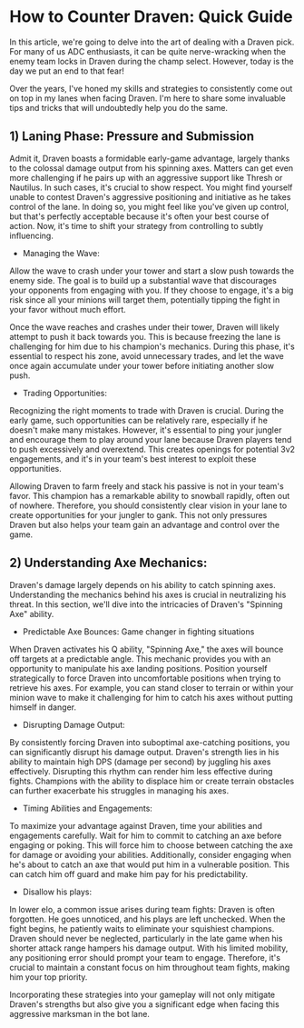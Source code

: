 # How to Counter Draven: Quick Guide

In this article, we're going to delve into the art of dealing with a Draven pick. For many of us ADC enthusiasts, it can be quite nerve-wracking when the enemy team locks in Draven during the champ select. However, today is the day we put an end to that fear!

Over the years, I've honed my skills and strategies to consistently come out on top in my lanes when facing Draven. I'm here to share some invaluable tips and tricks that will undoubtedly help you do the same.

## 1)   Laning Phase: Pressure and Submission 

Admit it, Draven boasts a formidable early-game advantage, largely thanks to the colossal damage output from his spinning axes. Matters can get even more challenging if he pairs up with an aggressive support like Thresh or Nautilus. In such cases, it's crucial to show respect.
You might find yourself unable to contest Draven's aggressive positioning and initiative as he takes control of the lane. In doing so, you might feel like you've given up control, but that's perfectly acceptable because it's often your best course of action. Now, it's time to shift your strategy from controlling to subtly influencing.

- Managing the Wave:

Allow the wave to crash under your tower and start a slow push towards the enemy side. The goal is to build up a substantial wave that discourages your opponents from engaging with you. If they choose to engage, it's a big risk since all your minions will target them, potentially tipping the fight in your favor without much effort.

Once the wave reaches and crashes under their tower, Draven will likely attempt to push it back towards you. This is because freezing the lane is challenging for him due to his champion's mechanics. During this phase, it's essential to respect his zone, avoid unnecessary trades, and let the wave once again accumulate under your tower before initiating another slow push.

- Trading Opportunities:

Recognizing the right moments to trade with Draven is crucial. During the early game, such opportunities can be relatively rare, especially if he doesn't make many mistakes. However, it's essential to ping your jungler and encourage them to play around your lane because Draven players tend to push excessively and overextend. This creates openings for potential 3v2 engagements, and it's in your team's best interest to exploit these opportunities.

Allowing Draven to farm freely and stack his passive is not in your team's favor. This champion has a remarkable ability to snowball rapidly, often out of nowhere. Therefore, you should consistently clear vision in your lane to create opportunities for your jungler to gank. This not only pressures Draven but also helps your team gain an advantage and control over the game.


## 2) Understanding Axe Mechanics:

Draven's damage largely depends on his ability to catch spinning axes. Understanding the mechanics behind his axes is crucial in neutralizing his threat. In this section, we'll dive into the intricacies of Draven's "Spinning Axe" ability.

- Predictable Axe Bounces: Game changer in fighting situations

When Draven activates his Q ability, "Spinning Axe," the axes will bounce off targets at a predictable angle. This mechanic provides you with an opportunity to manipulate his axe landing positions. Position yourself strategically to force Draven into uncomfortable positions when trying to retrieve his axes. For example, you can stand closer to terrain or within your minion wave to make it challenging for him to catch his axes without putting himself in danger.

- Disrupting Damage Output:

By consistently forcing Draven into suboptimal axe-catching positions, you can significantly disrupt his damage output. Draven's strength lies in his ability to maintain high DPS (damage per second) by juggling his axes effectively. Disrupting this rhythm can render him less effective during fights. Champions with the ability to displace him or create terrain obstacles can further exacerbate his struggles in managing his axes.

- Timing Abilities and Engagements:

To maximize your advantage against Draven, time your abilities and engagements carefully. Wait for him to commit to catching an axe before engaging or poking. This will force him to choose between catching the axe for damage or avoiding your abilities. Additionally, consider engaging when he's about to catch an axe that would put him in a vulnerable position. This can catch him off guard and make him pay for his predictability.

- Disallow his plays: 

In lower elo, a common issue arises during team fights: Draven is often forgotten. He goes unnoticed, and his plays are left unchecked. When the fight begins, he patiently waits to eliminate your squishiest champions. Draven should never be neglected, particularly in the late game when his shorter attack range hampers his damage output. With his limited mobility, any positioning error should prompt your team to engage. Therefore, it's crucial to maintain a constant focus on him throughout team fights, making him your top priority.


Incorporating these strategies into your gameplay will not only mitigate Draven's strengths but also give you a significant edge when facing this aggressive marksman in the bot lane.
